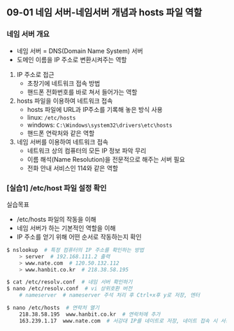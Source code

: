 ## 09-01 네임 서버-네임서버 개념과 hosts 파일 역할

### 네임 서버 개요

- 네임 서버 = DNS(Domain Name System) 서버
- 도메인 이름을 IP 주소로 변환시켜주는 역할

1. IP 주소로 접근
   - 초창기에 네트워크 접속 방법
   - 핸드폰 전화번호를 바로 쳐서 들어가는 역할
2. hosts 파일을 이용하여 네트워크 접속
   - hosts 파일에 URL과 IP주소를 기록해 놓은 방식 사용
   - linux: `/etc/hosts`
   - windows: `C:\Windows\system32\drivers\etc\hosts`
   - 핸드폰 연락처와 같은 역할
3. 네임 서버를 이용하여 네트워크 접속
   - 네트워크 상의 컴퓨터의 모든 IP 정보 파악 무리
   - 이름 해석(Name Resolution)을 전문적으로 해주는 서버 필요
   - 전화 안내 서비스인 114와 같은 역할

### [실습1] /etc/host 파일 설정 확인

실습목표
- /etc/hosts 파일의 작동을 이해
- 네임 서버가 하는 기본적인 역할을 이해
- IP 주소를 얻기 위해 어떤 순서로 작동하는지 확인

```bash
$ nslookup  # 특정 컴퓨터의 IP 주소를 확인하는 방법
    > server  # 192.168.111.2 출력
    > www.nate.com  # 120.50.132.112
    > www.hanbit.co.kr  # 218.38.58.195

$ cat /etc/resolv.conf  # 네임 서버 확인하기
$ nano /etc/resolv.conf  # vi 상위호환 버전
    # nameserver  # nameserver 주석 처리 후 Ctrl+x후 y로 저장, 엔터

$ nano /etc/hosts  # 연락처 열기
    218.38.58.195  www.hanbit.co.kr  # 연락처에 추가
    163.239.1.17  www.nate.com  # 서강대 IP를 네이트로 저장, 네이트 접속 시 서강대로 들어가짐
```
